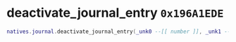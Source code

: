 # deactivate_journal_entry `0x196A1EDE`

```lua
natives.journal.deactivate_journal_entry(_unk0 --[[ number ]], _unk1 --[[ number ]])
```
